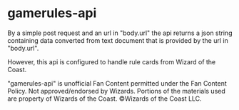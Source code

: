 # gamerules-api

By a simple post request and an url in "body.url" the api returns a json string containing data converted from text document that is provided by the url in "body.url".

However, this api is configured to handle rule cards from Wizard of the Coast.

"gamerules-api" is unofficial Fan Content permitted under the Fan Content Policy. Not approved/endorsed by Wizards. Portions of the materials used are property of Wizards of the Coast. ©Wizards of the Coast LLC.
